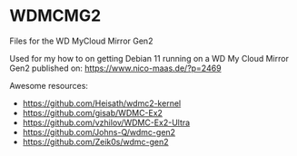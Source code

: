 # WDMCMG2
Files for the WD MyCloud Mirror Gen2

Used for my how to on getting Debian 11 running on a WD My Cloud Mirror Gen2 published on: https://www.nico-maas.de/?p=2469

Awesome resources:
* https://github.com/Heisath/wdmc2-kernel
* https://github.com/gisab/WDMC-Ex2
* https://github.com/vzhilov/WDMC-Ex2-Ultra
* https://github.com/Johns-Q/wdmc-gen2
* https://github.com/Zeik0s/wdmc-gen2

